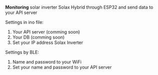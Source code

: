 **Monitoring** solar inverter Solax Hybrid through ESP32 and send data to your API server

Settings in ino file:
1. Your API server (comming soon)
2. Your DB (comming soon)
3. Set your IP address Solax Inverter

Settings by BLE:
1. Name and password to your WiFi
2. Set your name and password to your API server

